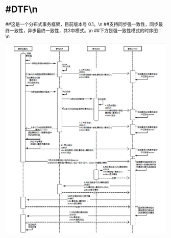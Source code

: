 #DTF\n
======================================================================================
##这是一个分布式事务框架，目前版本号 0.1。\n
##支持同步强一致性，同步最终一致性，异步最终一致性，共3中模式。\n
##下方是强一致性模式的时序图： \n

![Image discription](https://github.com/wgy8283335/dtf/blob/master/image/sync_strong.JPG)
